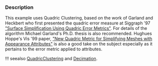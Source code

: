 ### Description
This example uses Quadric Clustering, based on the work of Garland and Heckbert who first presented the quadric error measure at Siggraph '97 ["Surface Simplification Using Quadric Error Metrics"](https://people.eecs.berkeley.edu/~jrs/meshpapers/GarlandHeckbert2.pdf). For details of the algorithm
Michael Garland's Ph.D. thesis is also recommended. Hughues Hoppe's Vis
'99 paper, ["New Quadric Metric for Simplifying Meshes with Appearance Attributes"](http://hhoppe.com/newqem.pdf) is also a good take on the subject especially as it pertains to the error metric applied to attributes.

!!! seealso
    [QuadricClustering](/Cxx/Meshes/QuadricClustering) and [Decimation](/Cxx/Meshes/Decimation).
